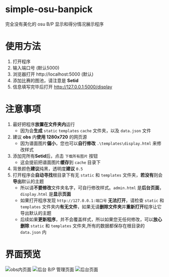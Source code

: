 # simple-osu-banpick
完全没有美化的 osu B/P 显示和得分情况展示程序

# 使用方法
1. 打开程序
2. 输入端口号 (默认5000)
3. 浏览器打开 http://localhost:5000 (默认)
4. 添加比赛的图池，请注意是 **Setid**
5. 信息填写完毕后打开 http://127.0.0.1:5000/display

# 注意事项
1. 最好把程序**放置在文件夹内**运行
   - 因为会**生成** `static` `templates` `cache` 文件夹，以及 `data.json` 文件
2. 建议 **obs** 内**使用 1280x720** 的网页源
   - 因为谱面图片**偏小**，您也可以**自行修改** `.\templates\display.html` 来修改样式
3. 添加完所有**Setid**后，点击 `下载所有图片` 按钮
   - 这会提前把谱面图片**缓存**到 `cache` 目录下
4. 背景颜色**建议**纯黑，透明度**建议** `0.5`
5. 打开程序会**自动寻找**根目录下有无 `static` 和 `templates` 文件夹，**若没有**则会**导出**默认的主题
   - 所以请**不要修改**文件夹名字，可自行修改样式。`admin.html` 是**后台页面**，`display.html` 是**显示页面**
   - 如果打开程序发现 `http://127.0.0.1:端口号` **无法打开**，请检查 `static` 和 `templates` 文件夹内**有无文件**，如果无请**删除文件夹**并**重新打开**程序让它导出默认的主题
   - 后续如果**更新程序**，并不会覆盖样式，所以如果您无任何修改，可以**放心删除** `static` 和 `templates` 文件夹,所有的数据都保存在根目录的 `data.json` 内
# 界面预览
![obs内页面](https://s2.loli.net/2025/03/04/excPMftd5DIuws7.png)
![后台 B/P 管理页面](https://s2.loli.net/2025/03/04/GvmNAyqaLKY1ulJ.png)
![后台页面](https://s2.loli.net/2025/03/04/WYtiHRBAem6d7sc.png)
